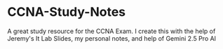 # CCNA-Study-Notes
A great study resource for the CCNA Exam. I create this with the help of Jeremy's It Lab Slides, my personal notes, and help of Gemini 2.5 Pro AI 
